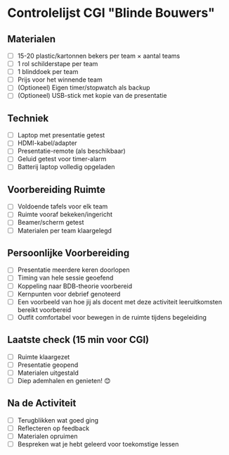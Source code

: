 # Controlelijst CGI "Blinde Bouwers"

## Materialen

- [ ] 15-20 plastic/kartonnen bekers per team × aantal teams
- [ ] 1 rol schilderstape per team
- [ ] 1 blinddoek per team
- [ ] Prijs voor het winnende team
- [ ] (Optioneel) Eigen timer/stopwatch als backup
- [ ] (Optioneel) USB-stick met kopie van de presentatie

## Techniek

- [ ] Laptop met presentatie getest
- [ ] HDMI-kabel/adapter
- [ ] Presentatie-remote (als beschikbaar)
- [ ] Geluid getest voor timer-alarm
- [ ] Batterij laptop volledig opgeladen

## Voorbereiding Ruimte

- [ ] Voldoende tafels voor elk team
- [ ] Ruimte vooraf bekeken/ingericht
- [ ] Beamer/scherm getest
- [ ] Materialen per team klaargelegd

## Persoonlijke Voorbereiding

- [ ] Presentatie meerdere keren doorlopen
- [ ] Timing van hele sessie geoefend
- [ ] Koppeling naar BDB-theorie voorbereid
- [ ] Kernpunten voor debrief genoteerd
- [ ] Een voorbeeld van hoe jij als docent met deze activiteit leeruitkomsten bereikt voorbereid
- [ ] Outfit comfortabel voor bewegen in de ruimte tijdens begeleiding

## Laatste check (15 min voor CGI)

- [ ] Ruimte klaargezet
- [ ] Presentatie geopend
- [ ] Materialen uitgestald
- [ ] Diep ademhalen en genieten! 😊

## Na de Activiteit

- [ ] Terugblikken wat goed ging
- [ ] Reflecteren op feedback
- [ ] Materialen opruimen
- [ ] Bespreken wat je hebt geleerd voor toekomstige lessen

